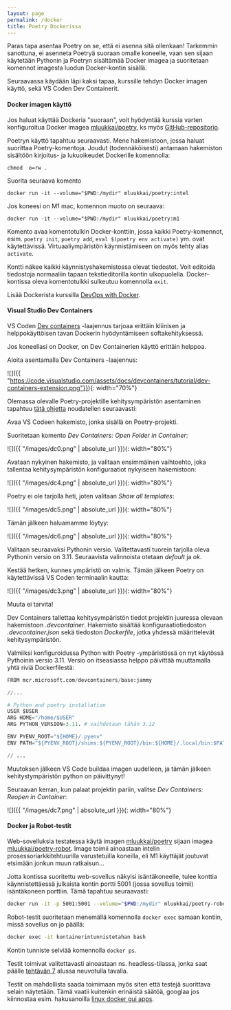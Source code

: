 ```yaml
---
layout: page
permalink: /docker
title: Poetry Dockerissa
---
```


Paras tapa asentaa Poetry on se, että ei asenna sitä ollenkaan! Tarkemmin sanottuna, ei asenneta Poetryä suoraan omalle koneelle, vaan sen sijaan käytetään Pythonin ja Poetryn sisältämää Docker imagea ja suoritetaan komennot imagesta luodun Docker-kontin sisällä.


Seuraavassa käydään läpi kaksi tapaa, kurssille tehdyn Docker imagen käyttö, sekä VS Coden Dev Containerit.

#### Docker imagen käyttö

Jos haluat käyttää Dockeria "suoraan", voit hyödyntää kurssia varten konfiguroitua Docker imagea [mluukkai/poetry](https://hub.docker.com/repository/docker/mluukkai/poetry/general), ks myös [GitHub-repositorio](https://github.com/mluukkai/docker-poetry).

Poetryn käyttö tapahtuu seuraavasti. Mene hakemistoon, jossa haluat suorittaa Poetry-komentoja. Joudut (todennäköisesti) antamaan hakemiston sisältöön kirjoitus- ja lukuoikeudet Dockerille komennolla:

```
chmod  o=rw .
```

Suorita seuraava komento

```
docker run -it --volume="$PWD:/mydir" mluukkai/poetry:intel
```

Jos koneesi on M1 mac, komennon muoto on seuraava:

```
docker run -it --volume="$PWD:/mydir" mluukkai/poetry:m1
```

Komento avaa komentotulkin Docker-konttiin, jossa kaikki Poetry-komennot, esim. `poetry init`, `poetry add`, `eval $(poetry env activate)` ym. ovat käytettävissä. Virtuaaliympäristön käynnistämiseen on myös tehty alias `activate`.

Kontti näkee kaikki käynnistyshakemistossa olevat tiedostot. Voit editoida tiedostoja normaaliin tapaan tekstieditorilla kontin ulkopuolella. Docker-kontissa oleva komentotulkki sulkeutuu komennolla `exit`.

Lisää Dockerista kurssilla [DevOps with Docker](https://devopswithdocker.com/).

#### Visual Studio Dev Containers

VS Coden [Dev containers](https://code.visualstudio.com/docs/devcontainers/containers) -laajennus tarjoaa erittäin kliinisen ja helppokäyttöisen tavan Dockerin hyödyntämiseen softakehityksessä.

Jos koneellasi on Docker, on Dev Containerien käyttö erittäin helppoa.

Aloita asentamalla Dev Containers -laajennus: 

![]({{ "https://code.visualstudio.com/assets/docs/devcontainers/tutorial/dev-containers-extension.png"}}){: width="70%"}


Olemassa olevalle Poetry-projektille kehitysympäristön asentaminen tapahtuu [tätä ohjetta](https://code.visualstudio.com/docs/devcontainers/containers#_quick-start-open-an-existing-folder-in-a-container) noudatellen seuraavasti:

Avaa VS Codeen hakemisto, jonka sisällä on Poetry-projekti. 

Suoritetaan komento _Dev Containers: Open Folder in Container_:

![]({{ "/images/dc0.png" | absolute_url }}){: width="80%"}

Avataan nykyinen hakemisto, ja valitaan ensimmäinen vaihtoehto, joka tallentaa kehitysympäristön konfiguraatiot nykyiseen hakemistoon:

![]({{ "/images/dc4.png" | absolute_url }}){: width="80%"}

Poetry ei ole tarjolla heti, joten valitaan _Show all templates_:

![]({{ "/images/dc5.png" | absolute_url }}){: width="80%"}

Tämän jälkeen haluamamme löytyy:

![]({{ "/images/dc6.png" | absolute_url }}){: width="80%"}

Valitaan seuraavaksi Pythonin versio. Valitettavasti tuorein tarjolla oleva Pythonin versio on 3.11. Seuraavista valinnoista otetaan _default_ ja _ok_.

Kestää hetken, kunnes ympäristö on valmis. Tämän jälkeen Poetry on käytettävissä VS Coden terminaalin kautta:

![]({{ "/images/dc3.png" | absolute_url }}){: width="80%"}

Muuta ei tarvita!

Dev Containers tallettaa kehitysympäristön tiedot projektin juuressa olevaan hakemistoon _.devcontainer_. Hakemisto sisältää konfiguraatiotiedoston _.devcontainer.json_ sekä tiedoston _Dockerfile_, jotka yhdessä määrittelevät kehitysympäristön.

Valmiiksi konfiguroidussa Python with Poetry -ympäristössä on nyt käytössä Pythoinin versio 3.11. Versio on itseasiassa helppo päivittää muuttamalla yhtä riviä Dockerfilestä:

```python
FROM mcr.microsoft.com/devcontainers/base:jammy

//...

# Python and poetry installation
USER $USER
ARG HOME="/home/$USER"
ARG PYTHON_VERSION=3.11. # vaihdetaan tähän 3.12

ENV PYENV_ROOT="${HOME}/.pyenv"
ENV PATH="${PYENV_ROOT}/shims:${PYENV_ROOT}/bin:${HOME}/.local/bin:$PATH"

// ...
```

Muutoksen jälkeen VS Code buildaa imagen uudelleen, ja tämän jälkeen kehitystympäristön python on päivittynyt!

Seuraavan kerran, kun palaat projektin pariin, valitse _Dev Containers: Reopen in Container_:

![]({{ "/images/dc7.png" | absolute_url }}){: width="80%"}


#### Docker ja Robot-testit

Web-sovelluksia testatessa käytä imagen [mluukkai/poetry](https://hub.docker.com/repository/docker/mluukkai/poetry) sijaan imagea [mluukkai/poetry-robot](https://hub.docker.com/repository/docker/mluukkai/poetry-robot/). Image toimii ainoastaan intelin prosessoriarkkitehtuurilla varustetuilla koneilla, eli M1 käyttäjät joutuvat etsimään jonkun muun ratkaisun...

Jotta kontissa suoritettu web-sovellus näkyisi isäntäkoneelle, tulee konttia käynnistettäessä julkaista kontin portti 5001 (jossa sovellus toimii) isäntäkoneen porttiin. Tämä tapahtuu seuraavasti:

```bash
docker run -it -p 5001:5001 --volume="$PWD:/mydir" mluukkai/poetry-robot
```

Robot-testit suoritetaan menemällä komennolla `docker exec` samaan kontiin, missä sovellus on jo päällä: 

```bash
docker exec -it kontainerintunnistetahan bash
```

Kontin tunniste selviää komennolla `docker ps`.

Testit toimivat valitettavasti ainoastaan ns. headless-tilassa, jonka saat päälle [tehtävän 7](/tehtavat3/#7-web-sovelluksen-testaaminen-osa-3) alussa neuvotulla tavalla.

Testit on mahdollista saada toimimaan myös siten että testejä suorittava selain näytetään. Tämä vaatii kuitenkin erinäistä säätöä, googlaa jos kiinnostaa esim. hakusanoilla [linux docker gui apps](https://www.google.com/search?q=linux+docker+gui+apps).